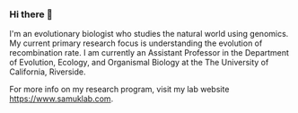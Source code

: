 ### Hi there 👋

<!--
**ksamuk/ksamuk** is a ✨ _special_ ✨ repository because its `README.md` (this file) appears on your GitHub profile.

Here are some ideas to get you started:

- 🔭 I’m currently working on ...
- 🌱 I’m currently learning ...
- 👯 I’m looking to collaborate on ...
- 🤔 I’m looking for help with ...
- 💬 Ask me about ...
- 📫 How to reach me: ...
- 😄 Pronouns: ...
- ⚡ Fun fact: ...
-->

I'm an evolutionary biologist who studies the natural world using genomics. My current primary research focus is understanding the evolution of recombination rate. I am currently an Assistant Professor in the Department of Evolution, Ecology, and Organismal Biology at the The University of California, Riverside. 

For more info on my research program, visit my lab website https://www.samuklab.com.
